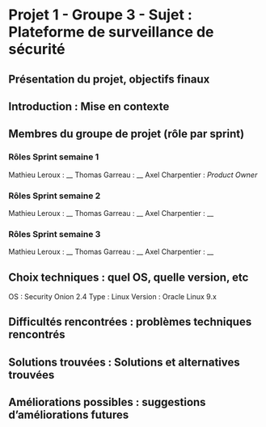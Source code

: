 # Projet 1 - Groupe 3 - Sujet : Plateforme de surveillance de sécurité


## Présentation du projet, objectifs finaux

## Introduction : Mise en contexte

## Membres du groupe de projet (rôle par sprint)

### Rôles Sprint semaine 1

Mathieu Leroux : __
Thomas Garreau : __
Axel Charpentier : _Product Owner_

### Rôles Sprint semaine 2

Mathieu Leroux : __
Thomas Garreau : __
Axel Charpentier : __

### Rôles Sprint semaine 3

Mathieu Leroux : __
Thomas Garreau : __
Axel Charpentier : __

## Choix techniques : quel OS, quelle version, etc

OS : Security Onion 2.4
Type : Linux
Version : Oracle Linux 9.x

## Difficultés rencontrées : problèmes techniques rencontrés

## Solutions trouvées : Solutions et alternatives trouvées

## Améliorations possibles : suggestions d’améliorations futures